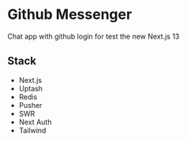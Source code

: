 # Github Messenger

Chat app with github login for test the new Next.js 13

## Stack
- Next.js
- Uptash
- Redis
- Pusher
- SWR
- Next Auth
- Tailwind
